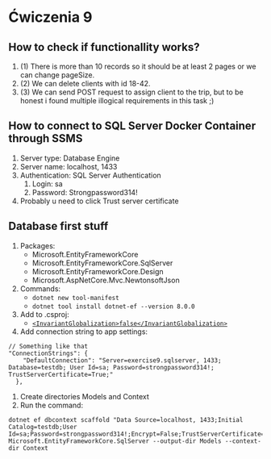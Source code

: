 ﻿# Ćwiczenia 9

## How to check if functionallity works?

1. (1) There is more than 10 records so it should be at least 2 pages or we can change pageSize.
1. (2) We can delete clients with id 18-42.
1. (3) We can send POST request to assign client to the trip, but to be honest i found multiple illogical requirements in this task ;)

## How to connect to SQL Server Docker Container through SSMS

1. Server type: Database Engine
1. Server name: localhost, 1433
1. Authentication: SQL Server Authentication
   1. Login: sa
   1. Password: Strongpassword314!
1. Probably u need to click Trust server certificate

## Database first stuff

1. Packages:
   - Microsoft.EntityFrameworkCore
   - Microsoft.EntityFrameworkCore.SqlServer
   - Microsoft.EntityFrameworkCore.Design
   - Microsoft.AspNetCore.Mvc.NewtonsoftJson
1. Commands:
   - `dotnet new tool-manifest`
   - `dotnet tool install dotnet-ef --version 8.0.0`
1. Add to .csproj:
   - [`<InvariantGlobalization>false</InvariantGlobalization>`](https://learn.microsoft.com/en-us/dotnet/core/runtime-config/globalization)
1. Add connection string to app settings:

```
// Something like that
"ConnectionStrings": {
    "DefaultConnection": "Server=exercise9.sqlserver, 1433; Database=testdb; User Id=sa; Password=strongpassword314!; TrustServerCertificate=True;"
  },
```

1. Create directories Models and Context
1. Run the command:

```
dotnet ef dbcontext scaffold "Data Source=localhost, 1433;Initial Catalog=testdb;User Id=sa;Password=strongpassword314!;Encrypt=False;TrustServerCertificate=True;" Microsoft.EntityFrameworkCore.SqlServer --output-dir Models --context-dir Context
```

